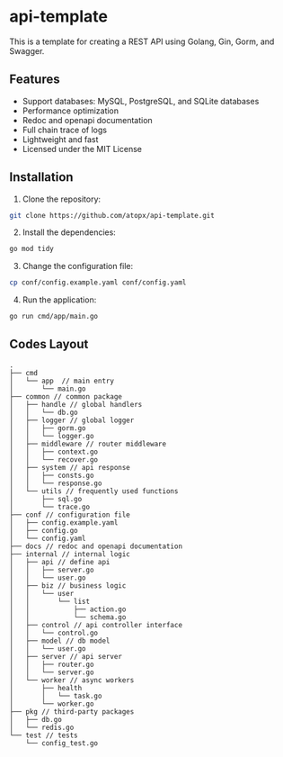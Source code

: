 # api-template

This is a template for creating a REST API using Golang, Gin, Gorm, and Swagger.


## Features

- Support databases: MySQL, PostgreSQL, and SQLite databases
- Performance optimization
- Redoc and openapi documentation
- Full chain trace of logs
- Lightweight and fast
- Licensed under the MIT License

## Installation
1. Clone the repository:

  ```bash
  git clone https://github.com/atopx/api-template.git
  ```

2. Install the dependencies:

  ```bash
  go mod tidy
  ```

3. Change the configuration file:

  ```bash
  cp conf/config.example.yaml conf/config.yaml
  ```

4. Run the application:

  ```bash
  go run cmd/app/main.go
  ```

## Codes Layout

```
.
├── cmd
│   └── app  // main entry
│       └── main.go
├── common // common package
│   ├── handle // global handlers
│   │   └── db.go
│   ├── logger // global logger
│   │   ├── gorm.go
│   │   └── logger.go
│   ├── middleware // router middleware
│   │   ├── context.go
│   │   └── recover.go
│   ├── system // api response
│   │   ├── consts.go
│   │   └── response.go
│   └── utils // frequently used functions
│       ├── sql.go
│       └── trace.go
├── conf // configuration file
│   ├── config.example.yaml
│   ├── config.go
│   └── config.yaml
├── docs // redoc and openapi documentation
├── internal // internal logic
│   ├── api // define api
│   │   ├── server.go
│   │   └── user.go
│   ├── biz // business logic
│   │   └── user
│   │       └── list
│   │           ├── action.go
│   │           └── schema.go
│   ├── control // api controller interface
│   │   └── control.go
│   ├── model // db model
│   │   └── user.go
│   ├── server // api server
│   │   ├── router.go
│   │   └── server.go
│   └── worker // async workers
│       ├── health
│       │   └── task.go
│       └── worker.go
├── pkg // third-party packages
│   ├── db.go
│   └── redis.go
└── test // tests
    └── config_test.go
```
